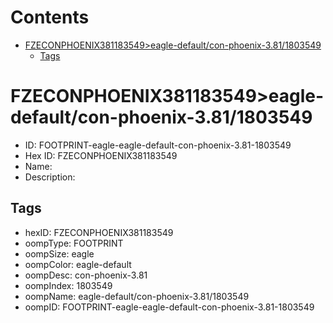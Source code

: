 



Contents
========

* [FZECONPHOENIX381183549>eagle-default/con-phoenix-3.81/1803549](#fzeconphoenix381183549eagle-defaultcon-phoenix-3811803549)
	* [Tags](#tags)

# FZECONPHOENIX381183549>eagle-default/con-phoenix-3.81/1803549

- ID: FOOTPRINT-eagle-eagle-default-con-phoenix-3.81-1803549
- Hex ID: FZECONPHOENIX381183549
- Name: 
- Description: 

## Tags

- hexID: FZECONPHOENIX381183549
- oompType: FOOTPRINT
- oompSize: eagle
- oompColor: eagle-default
- oompDesc: con-phoenix-3.81
- oompIndex: 1803549
- oompName: eagle-default/con-phoenix-3.81/1803549
- oompID: FOOTPRINT-eagle-eagle-default-con-phoenix-3.81-1803549
